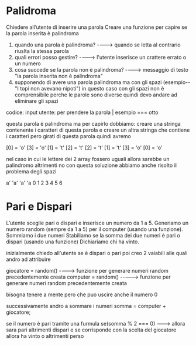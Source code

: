 # Palidroma
Chiedere all’utente di inserire una parola
Creare una funzione per capire se la parola inserita è palindroma

1. quando una parola è palindroma? ----> quando se letta al contrario riuslta la stessa parola
2. quali errori posso gestire? ----> l'utente inserisce un crattere errato o un numero
3. cosa succede se la parola non è palindroma? ----> messaggio di testo "la parola inserita non è palindroma"
4. supponendo di avere una parola palindroma ma con gli spazi (esempio-- "I topi non avevano nipoti") in questo caso con gli spazi non è comprensibile perche le        parole sono diverse quindi devo andare ad eliminare gli spazi 

codice:
input utente: per prendere la parola | esempio === otto

questa parola è palindroma ma per capirlo dobbiamo:
creare una stringa contenente i caratteri di questa parola e creare un altra stringa che contiene i caratteri pero girati di questa parola quindi avremo 

[0] = 'o' [3] = 'o'
[1] = 't' [2] = 't'
[2] = 't' [1] = 't'
[3] = 'o' [0] = 'o'

nel caso in cui le lettere dei 2 array fossero uguali allora sarebbe un palindromo altrimenti no
con questa soluzione abbiamo anche risolto il problema degli spazi 

a' 'a' 'a' 'a 
0 1 2 3 4 5 6



# Pari e Dispari
L’utente sceglie pari o dispari e inserisce un numero da 1 a 5.
Generiamo un numero random (sempre da 1 a 5) per il computer (usando una funzione).
Sommiamo i due numeri
Stabiliamo se la somma dei due numeri è pari o dispari (usando una funzione)
Dichiariamo chi ha vinto.


inizialmente chiedo all'utente se è dispari o pari poi creo 2 vaiabili alle quali andro ad attribuire 

giocatore = random() ----> funzione per generare numeri random precedentemente creata 
computer = random() -----> funzione per generare numeri random precedentemente creata 

bisogna tenere a mente pero che puo uscire anche il numero 0

successivamente andro a sommare i numeri 
somma = computer + giocatore; 

se il numero è pari tramite una furmula se(somma % 2 === 0) ---> allora sara pari altrimenti dispari e se corrisponde con la scelta del giocatore allora ha vinto o altrimenti perso 